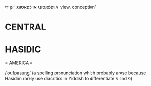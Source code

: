 אויפֿפֿאַסונג
אויפֿפּאַסונג
־ען
די
'view, conception'

CENTRAL
========

HASIDIC
=======
= AMERICA = 

/ˈoufpasuŋg̥/ (a spelling pronunciation which probably arose because Hasidim rarely use diacritics in Yiddish to differentiate פּ and פֿ)
